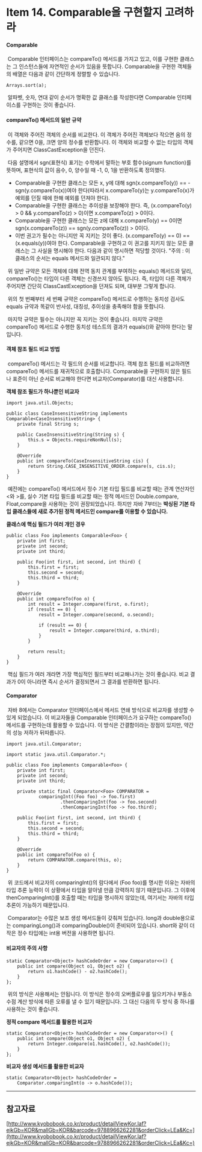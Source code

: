 # Item 14. Comparable을 구현할지 고려하라

#### Comparable

 Comparable 인터페이스는 compareTo() 메서드를 가지고 있고, 이를 구현한 클래스는 그 인스턴스들에 자연적인 순서가 있음을 뜻합니다. Comparable을 구현한 객체들의 배열은 다음과 같이 간단하게 정렬할 수 있습니다.

```
Arrays.sort(a);
```

 알파벳, 숫자, 연대 같이 순서가 명확한 값 클래스를 작성한다면 Comparable 인터페이스를 구현하는 것이 좋습니다.

#### compareTo() 메서드의 일반 규약

 이 객체와 주어진 객체의 순서를 비교한다. 이 객체가 주어진 객체보다 작으면 음의 정수를, 같으면 0을, 크면 양의 정수를 반환합니다. 이 객체와 비교할 수 없는 타입의 객체가 주어지면 ClassCastException을 던진다.

 다음 설명에서 sgn(표현식) 표기는 수학에서 말하는 부호 함수(signum function)를 뜻하며, 표현식의 값이 음수, 0, 양수일 때 -1, 0, 1을 반환하도록 정의했다.

-   Comparable을 구현한 클래스는 모든 x, y에 대해 sgn(x.compareTo(y)) == -sgn(y.compareTo(x))여야 한다(따라서 x.compareTo(y)는 y.compareTo(x)가 예외를 던질 때에 한해 예외를 던져야 한다).
-   Comparable을 구현한 클래스는 추이성을 보장해야 한다. 즉, (x.compareTo(y) > 0 && y.compareTo(z) > 0)이면 x.compareTo(z) > 0이다.
-   Comparable을 구현한 클래스는 모든 z에 대해 x.compareTo(y) == 0이면 sgn(x.compareTo(z)) == sgn(y.compareTo(z)) > 0이다.
-   이번 권고가 필수는 아니지만 꼭 지키는 것이 좋다. (x.compareTo(y) == 0) == (x.equals(y))여야 한다. Comparable을 구현하고 이 권고를 지키지 않는 모든 클래스는 그 사실을 명시해야 한다. 다음과 같이 명시하면 적당할 것이다. "주의 : 이 클래스의 순서는 equals 메서드와 일관되지 않다."

 위 일반 규약은 모든 객체에 대해 전역 동치 관계를 부여하는 equals() 메서드와 달리, compareTo()는 타입이 다른 객체는 신경쓰지 않아도 됩니다. 즉, 타입이 다른 객체가 주어지면 간단히 ClassCastException을 던져도 되며, 대부분 그렇게 합니다.

 위의 첫 번째부터 세 번째 규약은 compareTo() 메서드로 수행하는 동치성 검사도 equals 규약과 똑같이 반사성, 대칭성, 추이성을 충족해야 함을 뜻합니다.

 마지막 규약은 필수는 아니지만 꼭 지키는 것이 좋습니다. 마지막 규약은 compareTo() 메서드로 수행한 동치성 테스트의 결과가 equals()와 같아야 한다는 말입니다.

#### 객체 참조 필드 비교 방법

 compareTo() 메서드는 각 필드의 순서를 비교합니다. 객체 참조 필드를 비교하려면 compareTo() 메서드를 재귀적으로 호출합니다. Comparable을 구현하지 않은 필드나 표준이 아닌 순서로 비교해야 한다면 비교자(Comparator)를 대신 사용합니다.

**객체 참조 필드가 하나뿐인 비교자**

```
import java.util.Objects;

public class CaseInsensitiveString implements Comparable<CaseInsensitiveString> {
    private final String s;

    public CaseInsensitiveString(String s) {
        this.s = Objects.requireNonNull(s);
    }

    @Override
    public int compareTo(CaseInsensitiveString cis) {
        return String.CASE_INSENSITIVE_ORDER.compare(s, cis.s);
    }
}

```

 예전에는 compareTo() 메서드에서 정수 기본 타입 필드를 비교할 때는 관계 연산자인 <와 >를, 실수 기본 타입 필드를 비교할 때는 정적 메서드인 Double.compare, Float,compare을 사용하는 것이 권장되었습니다. 하지만 자바 7부터는 **박싱된 기본 타입 클래스들에 새로 추가된 정적 메서드인 compare를 이용할 수 있습니다.**

**클래스에 핵심 필드가 여러 개인 경우**

```
public class Foo implements Comparable<Foo> {
    private int first;
    private int second;
    private int third;

    public Foo(int first, int second, int third) {
        this.first = first;
        this.second = second;
        this.third = third;
    }

    @Override
    public int compareTo(Foo o) {
        int result = Integer.compare(first, o.first);
        if (result == 0) {
            result = Integer.compare(second, o.second);

            if (result == 0) {
                result = Integer.compare(third, o.third);
            }
        }

        return result;
    }
}

```

 핵심 필드가 여러 개라면 가장 핵심적인 필드부터 비교해나가는 것이 좋습니다. 비교 결과가 0이 아니라면 즉시 순서가 결정되면서 그 결과를 반환하면 됩니다.

#### Comparator

 자바 8에서는 Comparator 인터페이스에서 메서드 연쇄 방식으로 비교자를 생성할 수 있게 되었습니다. 이 비교자들을 Comparable 인터페이스가 요구하는 compareTo() 메서드를 구현하는데 활용할 수 있습니다. 이 방식은 간결함이라는 장점이 있지만, 약간의 성능 저하가 뒤따릅니다.

```
import java.util.Comparator;

import static java.util.Comparator.*;

public class Foo implements Comparable<Foo> {
    private int first;
    private int second;
    private int third;

    private static final Comparator<Foo> COMPARATOR = 
            comparingInt((Foo foo) -> foo.first)
                    .thenComparingInt(foo -> foo.second)
                    .thenComparingInt(foo -> foo.third);

    public Foo(int first, int second, int third) {
        this.first = first;
        this.second = second;
        this.third = third;
    }

    @Override
    public int compareTo(Foo o) {
        return COMPARATOR.compare(this, o);
    }
}

```

 위 코드에서 비교자의 comparingInt()의 람다에서 (Foo foo)를 명시한 이유는 자바의 타입 추론 능력이 이 상황에서 타입을 알아낼 만큼 강력하지 않기 때문입니다. 그 이후에 thenComparingInt()를 호출할 때는 타입을 명시하지 않았는데, 여기서는 자바의 타입 추론이 가능하기 때문입니다.

 Comparator는 수많은 보조 생성 메서드들이 갖춰져 있습니다. long과 double용으로는 comparingLong()과 comparingDouble()이 준비되어 있습니다. short와 같이 더 작은 정수 타입에는 int용 버전을 사용하면 됩니다.

#### 비교자의 주의 사항

```
static Comparator<Object> hashCodeOrder = new Comparator<>() {
    public int compare(Object o1, Object o2) {
        return o1.hashCode() - o2.hashCode();
    }
};
```

 위의 방식은 사용해서는 안됩니다. 이 방식은 정수의 오버플로우를 일으키거나 부동소수점 계산 방식에 따른 오류를 낼 수 있기 때문입니다. 그 대신 다음의 두 방식 중 하나를 사용하는 것이 좋습니다.

**정적 compare 메서드를 활용한 비교자**

```
static Comparator<Object> hashCodeOrder = new Comparator<>() {
    public int compare(Object o1, Object o2) {
        return Integer.compare(o1.hashCode(), o2.hashCode());
    }
};
```

**비교자 생성 메서드를 활용한 비교자**

```
static Comparator<Object> hashCodeOrder =
    Comparator.comparingInt(o -> o.hashCode());
```

---

## 참고자료

[http://www.kyobobook.co.kr/product/detailViewKor.laf?ejkGb=KOR&mallGb=KOR&barcode=9788966262281&orderClick=LEa&Kc=](http://www.kyobobook.co.kr/product/detailViewKor.laf?ejkGb=KOR&mallGb=KOR&barcode=9788966262281&orderClick=LEa&Kc=)
